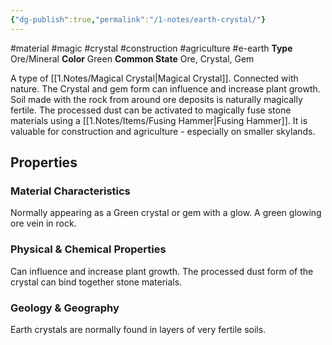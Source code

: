 ```yaml
---
{"dg-publish":true,"permalink":"/1-notes/earth-crystal/"}
---
```


#material #magic #crystal #construction #agriculture #e-earth
**Type** Ore/Mineral
**Color** Green
**Common State** Ore, Crystal, Gem

A type of [[1.Notes/Magical Crystal\|Magical Crystal]]. Connected with nature. The Crystal and gem form can influence and increase plant growth. Soil made with the rock from around ore deposits is naturally magically fertile. The processed dust can be activated to magically fuse stone materials using a [[1.Notes/Items/Fusing Hammer\|Fusing Hammer]]. It is valuable for construction and agriculture - especially on smaller skylands.

## Properties

### Material Characteristics
Normally appearing as a Green crystal or gem with a glow. A green glowing ore vein in rock.

### Physical & Chemical Properties
Can influence and increase plant growth. The processed dust form of the crystal can bind together stone materials.

### Geology & Geography
Earth crystals are normally found in layers of very fertile soils.